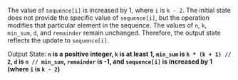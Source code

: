 The value of `sequence[i]` is increased by 1, where `i` is `k - 2`. The initial state does not provide the specific value of `sequence[i]`, but the operation modifies that particular element in the sequence. The values of `n`, `k`, `min_sum`, `d`, and `remainder` remain unchanged. Therefore, the output state reflects the update to `sequence[i]`.

Output State: **`n` is a positive integer, `k` is at least 1, `min_sum` is `k * (k + 1) // 2`, `d` is `n // min_sum`, `remainder` is -1, and `sequence[i]` is increased by 1 (where `i` is `k - 2`)**